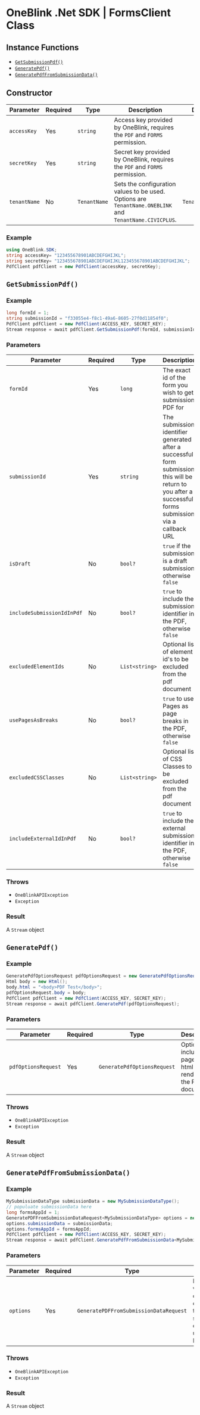 # OneBlink .Net SDK | FormsClient Class

## Instance Functions

-   [`GetSubmissionPdf()`](#getSubmissionpdf)
-   [`GeneratePdf()`](#generatepdf)
-   [`GeneratePdfFromSubmissionData()`](#generatepdffromsubmissiondata)

## Constructor

| Parameter    | Required | Type         | Description                                                                                             | Default Value         |
| ------------ | -------- | ------------ | ------------------------------------------------------------------------------------------------------- | --------------------- |
| `accessKey`  | Yes      | `string`     | Access key provided by OneBlink, requires the `PDF` and `FORMS` permission.                             |                       |
| `secretKey`  | Yes      | `string`     | Secret key provided by OneBlink, requires the `PDF` and `FORMS` permission.                             |                       |
| `tenantName` | No       | `TenantName` | Sets the configuration values to be used. Options are `TenantName.ONEBLINK` and `TenantName.CIVICPLUS`. | `TenantName.ONEBLINK` |

### Example

```c#
using OneBlink.SDK;
string accessKey= "123455678901ABCDEFGHIJKL";
string secretKey= "123455678901ABCDEFGHIJKL123455678901ABCDEFGHIJKL";
PdfClient pdfClient = new PdfClient(accessKey, secretKey);
```

## `GetSubmissionPdf()`

### Example

```c#
long formId = 1;
string submissionId = "f33055e4-f8c1-49a6-8605-27f0d11854f0";
PdfClient pdfClient = new PdfClient(ACCESS_KEY, SECRET_KEY);
Stream response = await pdfClient.GetSubmissionPdf(formId, submissionId);
```

### Parameters

| Parameter                  | Required | Type           | Description                                                                                                                                               |
| -------------------------- | -------- | -------------- | --------------------------------------------------------------------------------------------------------------------------------------------------------- |
| `formId`                   | Yes      | `long`         | The exact id of the form you wish to get submission PDF for                                                                                               |
| `submissionId`             | Yes      | `string`       | The submission identifier generated after a successful form submission, this will be return to you after a successful forms submission via a callback URL |
| `isDraft`                  | No       | `bool?`        | `true` if the submission is a draft submission, otherwise `false`                                                                                         |
| `includeSubmissionIdInPdf` | No       | `bool?`        | `true` to include the submission identifier in the PDF, otherwise `false`                                                                                 |
| `excludedElementIds`       | No       | `List<string>` | Optional list of element id's to be excluded from the pdf document                                                                                        |
| `usePagesAsBreaks`         | No       | `bool?`        | `true` to use Pages as page breaks in the PDF, otherwise `false`                                                                                          |
| `excludedCSSClasses`       | No       | `List<string>` | Optional list of CSS Classes to be excluded from the pdf document                                                                                         |
| `includeExternalIdInPdf`   | No       | `bool?`        | `true` to include the external submission identifier in the PDF, otherwise `false`                                                                        |

### Throws

-   `OneBlinkAPIException`
-   `Exception`

### Result

A `Stream` object

## `GeneratePdf()`

### Example

```c#
GeneratePdfOptionsRequest pdfOptionsRequest = new GeneratePdfOptionsRequest();
Html body = new Html();
body.html = "<body>PDF Test</body>";
pdfOptionsRequest.body = body;
PdfClient pdfClient = new PdfClient(ACCESS_KEY, SECRET_KEY);
Stream response = await pdfClient.GeneratePdf(pdfOptionsRequest);
```

### Parameters

| Parameter           | Required | Type                        | Description                                                      |
| ------------------- | -------- | --------------------------- | ---------------------------------------------------------------- |
| `pdfOptionsRequest` | Yes      | `GeneratePdfOptionsRequest` | Options include page and html to be rendered in the PDF document |

### Throws

-   `OneBlinkAPIException`
-   `Exception`

### Result

A `Stream` object

## `GeneratePdfFromSubmissionData()`

### Example

```c#
MySubmissionDataType submissionData = new MySubmissionDataType();
// populuate submissionData here
long formsAppId = 1;
GeneratePDFFromSubmissionDataRequest<MySubmissionDataType> options = new GeneratePDFFromSubmissionDataRequest<MySubmissionDataType>();
options.submissionData = submissionData;
options.formsAppId = formsAppId;
PdfClient pdfClient = new PdfClient(ACCESS_KEY, SECRET_KEY);
Stream response = await pdfClient.GeneratePdfFromSubmissionData<MySubmissionDataType>(options);
```

### Parameters

| Parameter | Required | Type                                   | Description                                                                              |
| --------- | -------- | -------------------------------------- | ---------------------------------------------------------------------------------------- |
| `options` | Yes      | `GeneratePDFFromSubmissionDataRequest` | Includes various PDF configuration options and the submission data to be used in the PDF |

### Throws

-   `OneBlinkAPIException`
-   `Exception`

### Result

A `Stream` object
